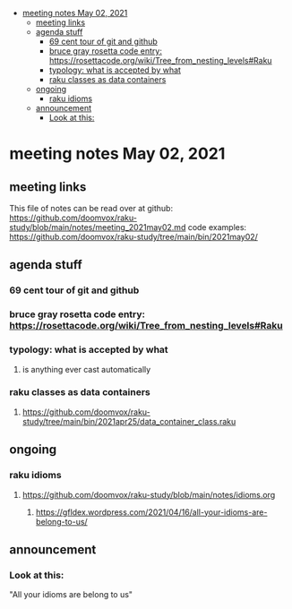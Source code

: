 - [meeting notes May 02, 2021](#org116d9fe)
  - [meeting links](#orgfbac174)
  - [agenda stuff](#org56b78eb)
    - [69 cent tour of git and github](#org1fba3fd)
    - [bruce gray rosetta code entry:  <https://rosettacode.org/wiki/Tree_from_nesting_levels#Raku>](#org0a53f5f)
    - [typology: what is accepted by what](#orgc45de6e)
    - [raku classes as data containers](#orgd6b2996)
  - [ongoing](#org40d90f4)
    - [raku idioms](#org6b02c7a)
  - [announcement](#org3402b7f)
    - [Look at this:](#org1f6d4a4)


<a id="org116d9fe"></a>

# meeting notes May 02, 2021


<a id="orgfbac174"></a>

## meeting links

This file of notes can be read over at github: <https://github.com/doomvox/raku-study/blob/main/notes/meeting_2021may02.md> code examples: <https://github.com/doomvox/raku-study/tree/main/bin/2021may02/>


<a id="org56b78eb"></a>

## agenda stuff


<a id="org1fba3fd"></a>

### 69 cent tour of git and github


<a id="org0a53f5f"></a>

### bruce gray rosetta code entry:  <https://rosettacode.org/wiki/Tree_from_nesting_levels#Raku>


<a id="orgc45de6e"></a>

### typology: what is accepted by what

1.  is anything ever cast automatically


<a id="orgd6b2996"></a>

### raku classes as data containers

1.  <https://github.com/doomvox/raku-study/tree/main/bin/2021apr25/data_container_class.raku>


<a id="org40d90f4"></a>

## ongoing


<a id="org6b02c7a"></a>

### raku idioms

1.  <https://github.com/doomvox/raku-study/blob/main/notes/idioms.org>

    1.  <https://gfldex.wordpress.com/2021/04/16/all-your-idioms-are-belong-to-us/>


<a id="org3402b7f"></a>

## announcement


<a id="org1f6d4a4"></a>

### Look at this:

"All your idioms are belong to us"
